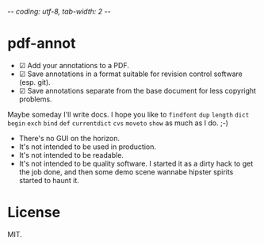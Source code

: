 -*- coding: utf-8, tab-width: 2 -*-

pdf-annot
=========

* ☑ Add your annotations to a PDF.
* ☑ Save annotations in a format suitable for revision control software (esp. git).
* ☑ Save annotations separate from the base document for less copyright problems.

Maybe someday I'll write docs. I hope you like to `findfont` `dup` `length` `dict` `begin` `exch` `bind` `def` `currentdict` `cvs` `moveto` `show` as much as I do. ;-)

* There's no GUI on the horizon.
* It's not intended to be used in production.
* It's not intended to be readable.
* It's not intended to be quality software. I started it as a dirty hack to get the job done, and then some demo scene wannabe hipster spirits started to haunt it.


License
=======

MIT.
